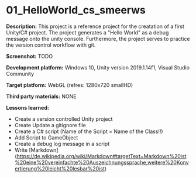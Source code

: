 # 01_HelloWorld_cs_smeerws

**Description:** This project is a reference project for the creatation of a first Unity/C# project.
The project generates a "Hello World" as a debug message onto the unity console.
Furthermore, the project serves to practice the version control workflow with git.  

**Screenshot:** TODO

**Development platform:** Windows 10, Unity version 2019.1.14f1, Visual Studio Community

**Target platform:** WebGL (refres: 1280x720 smallHD)

**Third party materials:** NONE

**Lessons learned:**
 - Create a version controlled Unity project
 - Create Update a gitignore file
 - Create a C# script (Name of the Script = Name of the Class!!)
 - Add Script to GameObject
 - Create a debug log message in a script
 - Write [Markdown] (https://de.wikipedia.org/wiki/Markdown#targetText=Markdown%20ist%20eine%20vereinfachte%20Auszeichnungssprache,weitere%20Konvertierung%20leicht%20lesbar%20ist)
